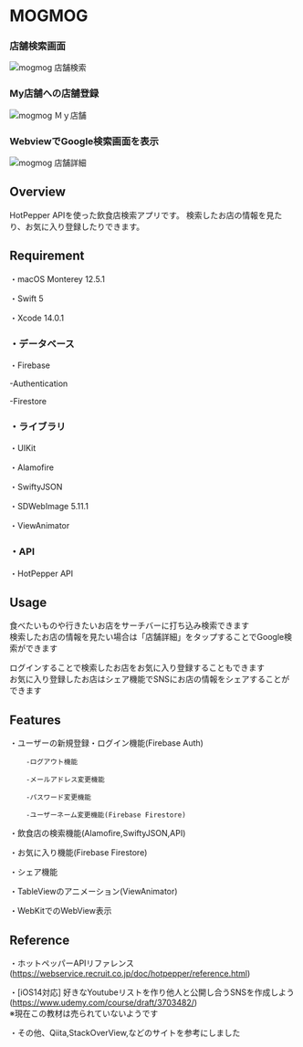 # MOGMOG

### 店舗検索画面

![mogmog 店舗検索](https://user-images.githubusercontent.com/82147921/196184527-a7970361-7de0-4423-ac67-73c91e4523ca.gif)





### My店舗への店舗登録

![mogmog Ｍｙ店舗](https://user-images.githubusercontent.com/82147921/196184760-56a1f4ae-9253-4f00-b83e-61fdd5a43e84.gif)





### WebviewでGoogle検索画面を表示

![mogmog 店舗詳細](https://user-images.githubusercontent.com/82147921/196184796-9c466f33-026d-43c2-bd66-488f776c8cd1.gif)





## Overview

HotPepper APIを使った飲食店検索アプリです。
検索したお店の情報を見たり、お気に入り登録したりできます。

## Requirement

・macOS Monterey 12.5.1

・Swift 5

・Xcode 14.0.1

### ・データベース

・Firebase

  -Authentication
  
  -Firestore
  
  ### ・ライブラリ
  
・UIKit
  
・Alamofire

・SwiftyJSON

・SDWebImage 5.11.1

・ViewAnimator

### ・API

・HotPepper API

## Usage

食べたいものや行きたいお店をサーチバーに打ち込み検索できます  
検索したお店の情報を見たい場合は「店舗詳細」をタップすることでGoogle検索ができます

ログインすることで検索したお店をお気に入り登録することもできます  
お気に入り登録したお店はシェア機能でSNSにお店の情報をシェアすることができます


## Features

・ユーザーの新規登録・ログイン機能(Firebase Auth)

        -ログアウト機能
        
        -メールアドレス変更機能
        
        -パスワード変更機能
        
        -ユーザーネーム変更機能(Firebase Firestore)

・飲食店の検索機能(Alamofire,SwiftyJSON,API)

・お気に入り機能(Firebase Firestore)

・シェア機能

・TableViewのアニメーション(ViewAnimator)

・WebKitでのWebView表示

## Reference

・ホットペッパーAPIリファレンス  
(https://webservice.recruit.co.jp/doc/hotpepper/reference.html)

・[iOS14対応] 好きなYoutubeリストを作り他人と公開し合うSNSを作成しよう  
(https://www.udemy.com/course/draft/3703482/)  
※現在この教材は売られていないようです

・その他、Qiita,StackOverView,などのサイトを参考にしました

